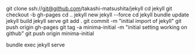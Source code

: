 git clone ssh://git@github.com/takashi-matsushita/jekyll
cd jekyll
git checkout -b gh-pages
cd ..
jekyll new jekyll --force
cd jekyll
bundle update
jekyll build
jekyll serve
git add .
git commit -m "initial import of jekyll"
git push origin gh-pages
git tag -a minima-initial -m "initial setting working on github"
git push origin minima-initial

bundle exec jekyll serve
